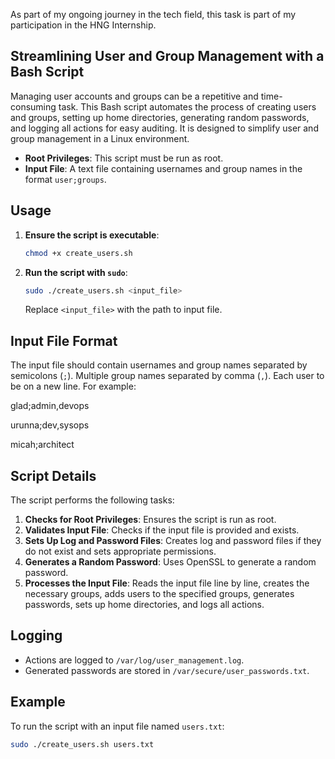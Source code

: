 
As part of my ongoing journey in the tech field, this task is part of my participation in the HNG Internship.

## Streamlining User and Group Management with a Bash Script
Managing user accounts and groups can be a repetitive and time-consuming task. This Bash script automates the process of creating users and groups, setting up home directories, generating random passwords, and logging all actions for easy auditing. It is designed to simplify user and group management in a Linux environment.

- **Root Privileges**: This script must be run as root.
- **Input File**: A text file containing usernames and group names in the format `user;groups`.

## Usage

1. **Ensure the script is executable**:
    ```bash
    chmod +x create_users.sh
    ```

2. **Run the script with `sudo`**:
    ```bash
    sudo ./create_users.sh <input_file>
    ```

   Replace `<input_file>` with the path to input file.

## Input File Format

The input file should contain usernames and group names separated by semicolons (`;`). Multiple group names separated by comma (`,`). Each user to be on a new line. 
For example:

  glad;admin,devops

  urunna;dev,sysops

  micah;architect

## Script Details

The script performs the following tasks:

1. **Checks for Root Privileges**: Ensures the script is run as root.
2. **Validates Input File**: Checks if the input file is provided and exists.
3. **Sets Up Log and Password Files**: Creates log and password files if they do not exist and sets appropriate permissions.
4. **Generates a Random Password**: Uses OpenSSL to generate a random password.
5. **Processes the Input File**: Reads the input file line by line, creates the necessary groups, adds users to the specified groups, generates passwords, sets up home directories, and logs all actions.

## Logging

- Actions are logged to `/var/log/user_management.log`.
- Generated passwords are stored in `/var/secure/user_passwords.txt`.

## Example

To run the script with an input file named `users.txt`:

```bash
sudo ./create_users.sh users.txt
```
